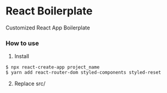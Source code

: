 # React Boilerplate

Customized React App Boilerplate

### How to use

1. Install

```console
$ npx react-create-app project_name
$ yarn add react-router-dom styled-components styled-reset
```

2. Replace src/
